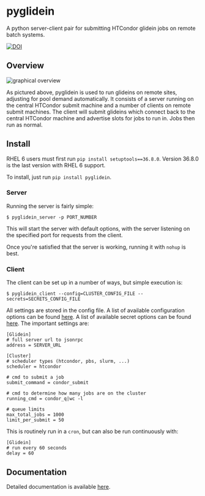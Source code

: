 pyglidein
=========

A python server-client pair for submitting HTCondor glidein jobs on
remote batch systems.

[![DOI](https://zenodo.org/badge/35975394.svg)](https://zenodo.org/badge/latestdoi/35975394)

Overview
--------

![graphical overview](docs/overview.png)

As pictured above, pyglidein is used to run glideins on remote sites,
adjusting for pool demand automatically. It consists of a server
running on the central HTCondor submit machine and a number of clients
on remote submit machines. The client will submit glideins which
connect back to the central HTCondor machine and advertise slots
for jobs to run in. Jobs then run as normal.

Install
-------
RHEL 6 users must first run `pip install setuptools==36.8.0`.  Version 36.8.0 is the last version with RHEL 6 support.

To install, just run `pip install pyglidein`.


### Server

Running the server is fairly simple:

    $ pyglidein_server -p PORT_NUMBER

This will start the server with default options, with the server listening
on the specified port for requests from the client.

Once you're satisfied that the server is working, running it with `nohup`
is best.

### Client

The client can be set up in a number of ways, but simple execution is:

    $ pyglidein_client --config=CLUSTER_CONFIG_FILE --secrets=SECRETS_CONFIG_FILE

All settings are stored in the config file. A list of available configuration options can be found [here](docs/configuration_index.md).  A list of available secret options can be found [here](docs/secrets_index.md). The important settings are:

    [Glidein]
    # full server url to jsonrpc
    address = SERVER_URL

    [Cluster]
    # scheduler types (htcondor, pbs, slurm, ...)
    scheduler = htcondor

    # cmd to submit a job
    submit_command = condor_submit

    # cmd to determine how many jobs are on the cluster
    running_cmd = condor_q|wc -l

    # queue limits
    max_total_jobs = 1000
    limit_per_submit = 50

This is routinely run in a `cron`, but can also be run continuously with:

    [Glidein]
    # run every 60 seconds
    delay = 60

Documentation
-------------

Detailed documentation is available [here](docs/index.md).
